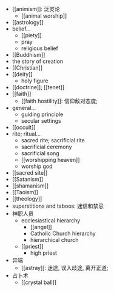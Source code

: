 - [[animism]]: 泛灵论
    - [[animal worship]]
- [[astrology]]
- belief...
    - [[piety]]
    - pray
    - religious belief
- [[Buddhism]]
- the story of creation
- [[Christian]]
- [[deity]]
    - holy figure
- [[doctrine]]; [[tenet]]
- [[faith]]
    - [[faith hostility]]: 信仰敌对态度;
- general...
    - guiding principle
    - secular settings
- [[occult]]
- rite; ritual...
    - sacred rite; sacrificial rite
    - sacrificial ceremony
    - sacrificial song
    - [[worshipping heaven]]
    - worship god
- [[sacred site]]
- [[Satanism]]
- [[shamanism]]
- [[Taoism]]
- [[theology]]
- superstitions and taboos: 迷信和禁忌
- 神职人员
    - ecclesiastical hierarchy
        - [[angel]]
        - Catholic Church hierarchy
        - hierarchical church
    - [[priest]]
        - high priest
- 异端
    - [[astray]]: 迷途, 误入歧途, 离开正道;
- 占卜术
    - [[crystal ball]]
